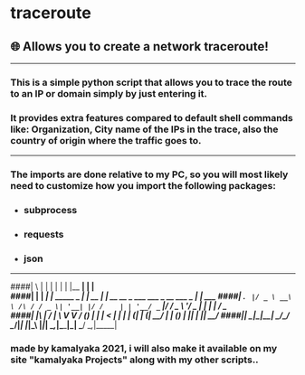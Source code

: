# traceroute
## 🌐 Allows you to create a network traceroute!
---
### This is a simple python script that allows you to trace the route to an IP or domain simply by just entering it.
### It provides extra features compared to default shell commands like: Organization, City name of the IPs in the trace, also the country of origin where the traffic goes to.
---
### The imports are done relative to my PC, so you will most likely need to customize how you import the following packages:
- ### subprocess
- ### requests
- ### json
---
 ####| \ | |    | |                    | |    |__   __|                               | |      
 ####|  \| | ___| |___      _____  _ __| | __    | |_ __ __ _  ___ ___ _ __ ___  _   _| |_ ___ 
 ####| . ` |/ _ \ __\ \ /\ / / _ \| '__| |/ /    | | '__/ _` |/ __/ _ \ '__/ _ \| | | | __/ _ \
 ####| |\  |  __/ |_ \ V  V / (_) | |  |   <     | | | | (_| | (_|  __/ | | (_) | |_| | ||  __/
 ####|_| \_|\___|\__| \_/\_/ \___/|_|  |_|\_\    |_|_|  \__,_|\___\___|_|  \___/ \__,_|\__\___|
 ### made by kamalyaka 2021, i will also make it available on my site "kamalyaka Projects" along with my other scripts..
